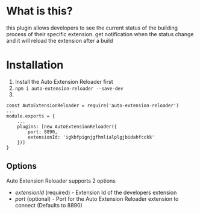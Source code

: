 # What is this?

this plugin allows developers to see the current status of the building process of their specific extension. get notification when the status change and it will reload the extension after a build

# Installation

1. Install the Auto Extension Reloader first
2. `npm i auto-extension-reloader --save-dev`
3. 
```
const AutoExtensionReloader = require('auto-extension-reloader')
...
module.exports = {
    ...
    plugins: [new AutoExtensionReloader({
        port: 8890,
        extensionId: 'igkbfpignjgfhmlialplgjbidahfcckk'
    })]
}
```

## Options

Auto Extension Reloader supports 2 options

* *extensionId* (required) - Extension Id of the developers extension
* *port* (optional) - Port for the Auto Extension Reloader extension to connect (Defaults to 8890)
